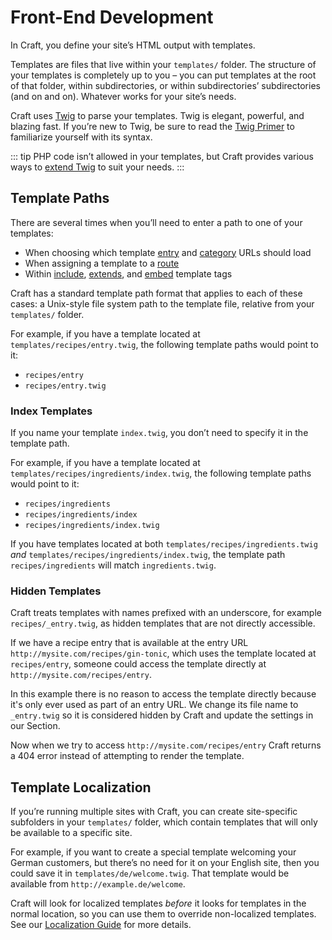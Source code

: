 # Front-End Development

In Craft, you define your site’s HTML output with templates.

Templates are files that live within your `templates/` folder. The structure of your templates is completely up to you – you can put templates at the root of that folder, within subdirectories, or within subdirectories’ subdirectories (and on and on). Whatever works for your site’s needs.

Craft uses [Twig](https://twig.symfony.com/) to parse your templates. Twig is elegant, powerful, and blazing fast. If you’re new to Twig, be sure to read the [Twig Primer](twig-primer.md) to familiarize yourself with its syntax.

::: tip
PHP code isn’t allowed in your templates, but Craft provides various ways to [extend Twig](../extend/extending-twig.md) to suit your needs.
:::

## Template Paths

There are several times when you’ll need to enter a path to one of your templates:

* When choosing which template [entry](../sections-and-entries.md) and [category](../categories.md) URLs should load
* When assigning a template to a [route](../routing.md#dynamic-routes)
* Within [include](https://twig.symfony.com/doc/tags/include.html), [extends](https://twig.symfony.com/doc/tags/extends.html), and [embed](https://twig.symfony.com/doc/tags/embed.html) template tags

Craft has a standard template path format that applies to each of these cases: a Unix-style file system path to the template file, relative from your `templates/` folder.

For example, if you have a template located at `templates/recipes/entry.twig`, the following template paths would point to it:

* `recipes/entry`
* `recipes/entry.twig`

### Index Templates

If you name your template `index.twig`, you don’t need to specify it in the template path.

For example, if you have a template located at `templates/recipes/ingredients/index.twig`, the following template paths would point to it:

* `recipes/ingredients`
* `recipes/ingredients/index`
* `recipes/ingredients/index.twig`

If you have templates located at both `templates/recipes/ingredients.twig` *and* `templates/recipes/ingredients/index.twig`, the template path `recipes/ingredients` will match `ingredients.twig`.


### Hidden Templates

Craft treats templates with names prefixed with an underscore, for example `recipes/_entry.twig`, as hidden templates that are not directly accessible.

If we have a recipe entry that is available at the entry URL `http://mysite.com/recipes/gin-tonic`, which uses the template located at `recipes/entry`, someone could access the template directly at `http://mysite.com/recipes/entry`.

In this example there is no reason to access the template directly because it's only ever used as part of an entry URL. We change its file name to `_entry.twig` so it is considered hidden by Craft and update the settings in our Section.

Now when we try to access `http://mysite.com/recipes/entry` Craft returns a 404 error instead of attempting to render the template.

## Template Localization

If you’re running multiple sites with Craft, you can create site-specific subfolders in your `templates/` folder, which contain templates that will only be available to a specific site.

For example, if you want to create a special template welcoming your German customers, but there’s no need for it on your English site, then you could save it in `templates/de/welcome.twig`. That template would be available from `http://example.de/welcome`.

Craft will look for localized templates _before_ it looks for templates in the normal location, so you can use them to override non-localized templates. See our [Localization Guide](../localization.md) for more details.
